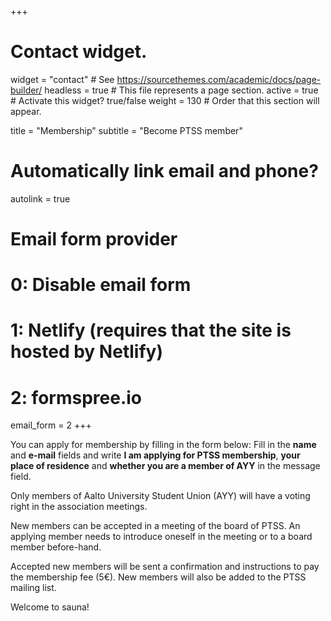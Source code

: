 +++
# Contact widget.
widget = "contact"  # See https://sourcethemes.com/academic/docs/page-builder/
headless = true  # This file represents a page section.
active = true  # Activate this widget? true/false
weight = 130  # Order that this section will appear.

title = "Membership"
subtitle = "Become PTSS member"

# Automatically link email and phone?
autolink = true

# Email form provider
#   0: Disable email form
#   1: Netlify (requires that the site is hosted by Netlify)
#   2: formspree.io
email_form = 2
+++

You can apply for membership by filling in the form below: Fill in the **name** and **e-mail** fields and write **I am applying for PTSS membership**, **your place of residence** and **whether you are a member of AYY** in the message field.

Only members of Aalto University Student Union (AYY) will have a voting right in the association meetings.

New members can be accepted in a meeting of the board of PTSS. An applying member needs to introduce oneself in the meeting or to a board member before-hand. 

Accepted new members will be sent a confirmation and instructions to pay the membership fee (5€). New members will also be added to the PTSS mailing list.

Welcome to sauna!
